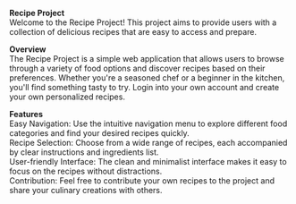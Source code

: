 **Recipe Project**
<br>
Welcome to the Recipe Project! This project aims to provide users with a collection of delicious recipes that are easy to access and prepare.

**Overview**
<br>
The Recipe Project is a simple web application that allows users to browse through a variety of food options and discover recipes based on their preferences. Whether you're a seasoned chef or a beginner in the kitchen, you'll find something tasty to try. Login into your own account and create your own personalized recipes.

**Features**
<br>
Easy Navigation: Use the intuitive navigation menu to explore different food categories and find your desired recipes quickly.
<br>
Recipe Selection: Choose from a wide range of recipes, each accompanied by clear instructions and ingredients list.
<br>
User-friendly Interface: The clean and minimalist interface makes it easy to focus on the recipes without distractions.
<br>
Contribution: Feel free to contribute your own recipes to the project and share your culinary creations with others.
